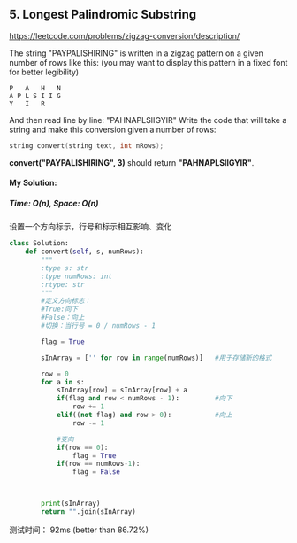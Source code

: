## 5. Longest Palindromic Substring

https://leetcode.com/problems/zigzag-conversion/description/

The string "PAYPALISHIRING" is written in a zigzag pattern on a given number of rows like this: (you may want to display this pattern in a fixed font for better legibility)

```
P   A   H   N
A P L S I I G
Y   I   R
```

And then read line by line: "PAHNAPLSIIGYIR"
Write the code that will take a string and make this conversion given a number of rows:

```c++
string convert(string text, int nRows);
```

**convert("PAYPALISHIRING", 3)** should return **"PAHNAPLSIIGYIR"**.


#### My Solution:
##### Time: O(n),  Space: O(n)

设置一个方向标示，行号和标示相互影响、变化

```python
class Solution:
    def convert(self, s, numRows):
        """
        :type s: str
        :type numRows: int
        :rtype: str
        """
        #定义方向标志：
        #True:向下
        #False：向上
        #切换：当行号 = 0 / numRows - 1

        flag = True

        sInArray = ['' for row in range(numRows)]   #用于存储新的格式

        row = 0
        for a in s:
            sInArray[row] = sInArray[row] + a
            if(flag and row < numRows - 1):         #向下
                row += 1
            elif((not flag) and row > 0):           #向上
                row -= 1

            #变向
            if(row == 0):
                flag = True
            if(row == numRows-1):
                flag = False



        print(sInArray)
        return "".join(sInArray)

```

测试时间： 92ms (better than 86.72%)

